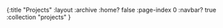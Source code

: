 {:title "Projects"
 :layout :archive
 :home? false
 :page-index 0
 :navbar? true
 :collection "projects"
}

